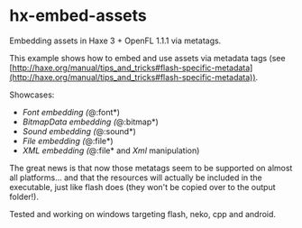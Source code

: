 hx-embed-assets
===============

Embedding assets in Haxe 3 + OpenFL 1.1.1 via metatags.

This example shows how to embed and use assets via metadata tags 
(see [http://haxe.org/manual/tips_and_tricks#flash-specific-metadata](http://haxe.org/manual/tips_and_tricks#flash-specific-metadata)).

Showcases:
 - *Font embedding (*@:font*)
 - *BitmapData embedding (*@:bitmap*)
 - *Sound embedding (*@:sound*)
 - *File embedding (*@:file*)
 - *XML embedding (*@:file* and *Xml* manipulation)

The great news is that now those metatags seem to be supported on almost all platforms... 
and that the resources will actually be included in the executable, just like flash does 
(they won't be copied over to the output folder!).

Tested and working on windows targeting flash, neko, cpp and android.